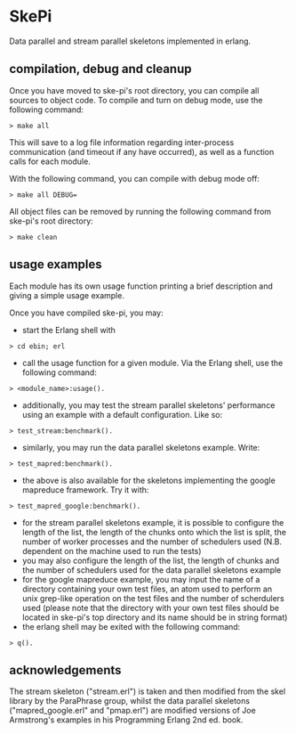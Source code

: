 # SkePi
Data parallel and stream parallel skeletons implemented in erlang.

## compilation, debug and cleanup
Once you have moved to ske-pi's root directory, you can compile all sources to object code.
To compile and turn on debug mode, use the following command:
```
> make all
```
This will save to a log file information regarding inter-process communication (and timeout if any have occurred), as well as a function calls for each module.

With the following command, you can compile with debug mode off:
```
> make all DEBUG=
```

All object files can be removed by running the following command from ske-pi's root directory:
```
> make clean
```

## usage examples
Each module has its own usage function printing a brief description and giving a simple usage example.


Once you have compiled ske-pi, you may:
* start the Erlang shell with
```
> cd ebin; erl
```
* call the usage function for a given module. Via the Erlang shell, use the following command:
```
> <module_name>:usage().
```
* additionally, you may test the stream parallel skeletons' performance using an example with a default configuration. Like so:
```
> test_stream:benchmark().
```

* similarly, you may run the data parallel skeletons example. Write:
```
> test_mapred:benchmark().
```
* the above is also available for the skeletons implementing the google mapreduce framework. Try it with:
```
> test_mapred_google:benchmark().
```
* for the stream parallel skeletons example, it is possible to configure the length of the list, the length of the chunks onto which the list is split, the number of worker processes and the number of schedulers used (N.B. dependent on the machine used to run the tests)
* you may also configure the length of the list, the length of chunks and the number of schedulers used for the data parallel skeletons example
* for the google mapreduce example, you may input the name of a directory containing your own test files, an atom used to perform an unix grep-like operation on the test files and the number of scherdulers used (please note that the directory with your own test files should be located in ske-pi's top directory and its name should be in string format)
* the erlang shell may be exited with the following command:
```
> q().
```

## acknowledgements
The stream skeleton ("stream.erl") is taken and then modified from the skel library by the ParaPhrase group, whilst the data parallel skeletons ("mapred_google.erl" and "pmap.erl") are modified versions of Joe Armstrong's examples in his Programming Erlang 2nd ed. book.
